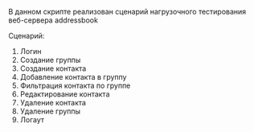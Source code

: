 В данном скрипте реализован сценарий нагрузочного тестирования веб-сервера addressbook

Сценарий:

1. Логин
2. Создание группы
3. Создание контакта
4. Добавление контакта в группу
5. Фильтрация контакта по группе
6. Редактирование контакта
7. Удаление контакта
8. Удаление группы
9. Логаут
